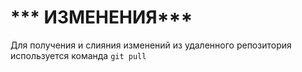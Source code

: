 # *** ИЗМЕНЕНИЯ***

Для получения и слияния изменений из удаленного репозитория используется команда
`git pull`

